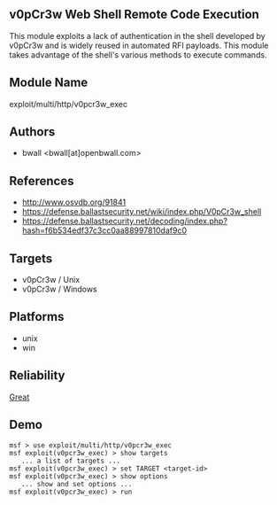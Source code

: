 ## v0pCr3w Web Shell Remote Code Execution

This module exploits a lack of authentication in the shell 
developed by v0pCr3w and is widely reused in automated RFI 
payloads. This module takes advantage of the shell's various 
methods to execute commands.


## Module Name
exploit/multi/http/v0pcr3w_exec

## Authors
* bwall <bwall[at]openbwall.com>


## References
* http://www.osvdb.org/91841
* https://defense.ballastsecurity.net/wiki/index.php/V0pCr3w_shell
* https://defense.ballastsecurity.net/decoding/index.php?hash=f6b534edf37c3cc0aa88997810daf9c0



## Targets
* v0pCr3w / Unix
* v0pCr3w / Windows


## Platforms
* unix
* win

## Reliability
[Great](https://github.com/rapid7/metasploit-framework/wiki/Exploit-Ranking)

## Demo

```
msf > use exploit/multi/http/v0pcr3w_exec
msf exploit(v0pcr3w_exec) > show targets
   ... a list of targets ...
msf exploit(v0pcr3w_exec) > set TARGET <target-id>
msf exploit(v0pcr3w_exec) > show options
   ... show and set options ...
msf exploit(v0pcr3w_exec) > run
```
    
    